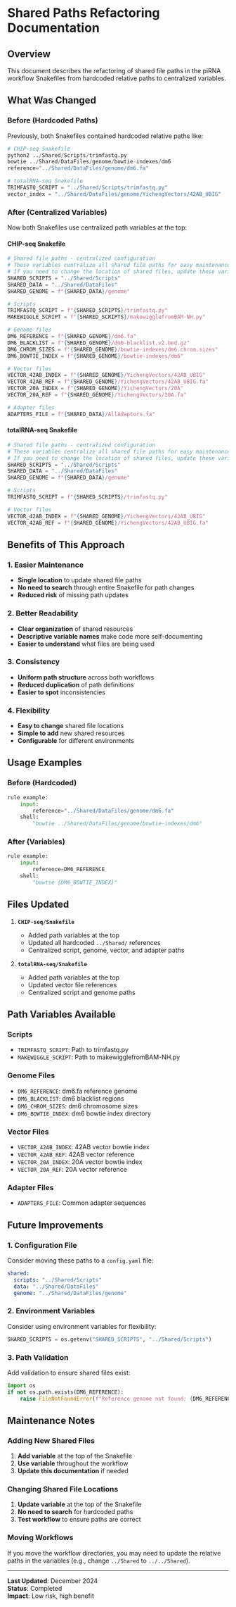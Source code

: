 # Shared Paths Refactoring Documentation

## Overview

This document describes the refactoring of shared file paths in the piRNA workflow Snakefiles from hardcoded relative paths to centralized variables.

## What Was Changed

### Before (Hardcoded Paths)
Previously, both Snakefiles contained hardcoded relative paths like:
```python
# CHIP-seq Snakefile
python2 ../Shared/Scripts/trimfastq.py
bowtie ../Shared/DataFiles/genome/bowtie-indexes/dm6
reference="../Shared/DataFiles/genome/dm6.fa"

# totalRNA-seq Snakefile
TRIMFASTQ_SCRIPT = "../Shared/Scripts/trimfastq.py"
vector_index = "../Shared/DataFiles/genome/YichengVectors/42AB_UBIG"
```

### After (Centralized Variables)
Now both Snakefiles use centralized path variables at the top:

#### CHIP-seq Snakefile
```python
# Shared file paths - centralized configuration
# These variables centralize all shared file paths for easy maintenance
# If you need to change the location of shared files, update these variables only
SHARED_SCRIPTS = "../Shared/Scripts"
SHARED_DATA = "../Shared/DataFiles"
SHARED_GENOME = f"{SHARED_DATA}/genome"

# Scripts
TRIMFASTQ_SCRIPT = f"{SHARED_SCRIPTS}/trimfastq.py"
MAKEWIGGLE_SCRIPT = f"{SHARED_SCRIPTS}/makewigglefromBAM-NH.py"

# Genome files
DM6_REFERENCE = f"{SHARED_GENOME}/dm6.fa"
DM6_BLACKLIST = f"{SHARED_GENOME}/dm6-blacklist.v2.bed.gz"
DM6_CHROM_SIZES = f"{SHARED_GENOME}/bowtie-indexes/dm6.chrom.sizes"
DM6_BOWTIE_INDEX = f"{SHARED_GENOME}/bowtie-indexes/dm6"

# Vector files
VECTOR_42AB_INDEX = f"{SHARED_GENOME}/YichengVectors/42AB_UBIG"
VECTOR_42AB_REF = f"{SHARED_GENOME}/YichengVectors/42AB_UBIG.fa"
VECTOR_20A_INDEX = f"{SHARED_GENOME}/YichengVectors/20A"
VECTOR_20A_REF = f"{SHARED_GENOME}/YichengVectors/20A.fa"

# Adapter files
ADAPTERS_FILE = f"{SHARED_DATA}/AllAdaptors.fa"
```

#### totalRNA-seq Snakefile
```python
# Shared file paths - centralized configuration
# These variables centralize all shared file paths for easy maintenance
# If you need to change the location of shared files, update these variables only
SHARED_SCRIPTS = "../Shared/Scripts"
SHARED_DATA = "../Shared/DataFiles"
SHARED_GENOME = f"{SHARED_DATA}/genome"

# Scripts
TRIMFASTQ_SCRIPT = f"{SHARED_SCRIPTS}/trimfastq.py"

# Vector files
VECTOR_42AB_INDEX = f"{SHARED_GENOME}/YichengVectors/42AB_UBIG"
VECTOR_42AB_REF = f"{SHARED_GENOME}/YichengVectors/42AB_UBIG.fa"
```

## Benefits of This Approach

### 1. **Easier Maintenance**
- **Single location** to update shared file paths
- **No need to search** through entire Snakefile for path changes
- **Reduced risk** of missing path updates

### 2. **Better Readability**
- **Clear organization** of shared resources
- **Descriptive variable names** make code more self-documenting
- **Easier to understand** what files are being used

### 3. **Consistency**
- **Uniform path structure** across both workflows
- **Reduced duplication** of path definitions
- **Easier to spot** inconsistencies

### 4. **Flexibility**
- **Easy to change** shared file locations
- **Simple to add** new shared resources
- **Configurable** for different environments

## Usage Examples

### Before (Hardcoded)
```python
rule example:
    input:
        reference="../Shared/DataFiles/genome/dm6.fa"
    shell:
        "bowtie ../Shared/DataFiles/genome/bowtie-indexes/dm6"
```

### After (Variables)
```python
rule example:
    input:
        reference=DM6_REFERENCE
    shell:
        "bowtie {DM6_BOWTIE_INDEX}"
```

## Files Updated

1. **`CHIP-seq/Snakefile`**
   - Added path variables at the top
   - Updated all hardcoded `../Shared/` references
   - Centralized script, genome, vector, and adapter paths

2. **`totalRNA-seq/Snakefile`**
   - Added path variables at the top
   - Updated vector file references
   - Centralized script and genome paths

## Path Variables Available

### Scripts
- `TRIMFASTQ_SCRIPT`: Path to trimfastq.py
- `MAKEWIGGLE_SCRIPT`: Path to makewigglefromBAM-NH.py

### Genome Files
- `DM6_REFERENCE`: dm6.fa reference genome
- `DM6_BLACKLIST`: dm6 blacklist regions
- `DM6_CHROM_SIZES`: dm6 chromosome sizes
- `DM6_BOWTIE_INDEX`: dm6 bowtie index directory

### Vector Files
- `VECTOR_42AB_INDEX`: 42AB vector bowtie index
- `VECTOR_42AB_REF`: 42AB vector reference
- `VECTOR_20A_INDEX`: 20A vector bowtie index
- `VECTOR_20A_REF`: 20A vector reference

### Adapter Files
- `ADAPTERS_FILE`: Common adapter sequences

## Future Improvements

### 1. **Configuration File**
Consider moving these paths to a `config.yaml` file:
```yaml
shared:
  scripts: "../Shared/Scripts"
  data: "../Shared/DataFiles"
  genome: "../Shared/DataFiles/genome"
```

### 2. **Environment Variables**
Consider using environment variables for flexibility:
```python
SHARED_SCRIPTS = os.getenv("SHARED_SCRIPTS", "../Shared/Scripts")
```

### 3. **Path Validation**
Add validation to ensure shared files exist:
```python
import os
if not os.path.exists(DM6_REFERENCE):
    raise FileNotFoundError(f"Reference genome not found: {DM6_REFERENCE}")
```

## Maintenance Notes

### Adding New Shared Files
1. **Add variable** at the top of the Snakefile
2. **Use variable** throughout the workflow
3. **Update this documentation** if needed

### Changing Shared File Locations
1. **Update variable** at the top of the Snakefile
2. **No need to search** for hardcoded paths
3. **Test workflow** to ensure paths are correct

### Moving Workflows
If you move the workflow directories, you may need to update the relative paths in the variables (e.g., change `../Shared` to `../../Shared`).

---

**Last Updated**: December 2024  
**Status**: Completed  
**Impact**: Low risk, high benefit

